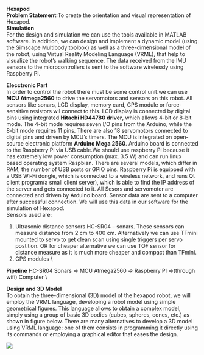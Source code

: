 __Hexapod__ \
__Problem Statement__:To create the orientation and visual representation of Hexapod. \
__Simulation__ \
For the design and simulation we can use the tools available in MATLAB software. In addition, we can design and implement a dynamic model (using the Simscape Multibody toolbox) as well as a three-dimensional model of the robot, using Virtual Reality Modeling Language (VRML), that help to visualize the robot’s walking sequence. The data received from the IMU sensors to the microcontrollers is sent to the software wirelessly using Raspberry PI.

__Elecctronic Part__ \
In order to control the robot there must be some control unit.we can use __MCU Atmega2560__ to drive the servomotors and sensors on this robot. All sensors like sonars, LCD display, memory card, GPS module or force-sensitive resistors wil connect to this. LCD display is connected by digital pins using integrated __Hitachi HD44780 driver__, which allows 4-bit or 8-bit mode. The 4-bit mode requires seven I/O pins from the Arduino, while the 8-bit mode requires 11 pins. There are also 18 servomotors connected to digital pins and driven by MCU’s timers. The MCU is integrated on open-source electronic platform __Arduino Mega 2560__. Arduino board is connected to the Raspberry Pi via USB cable.We should use raspberry Pi because it has extremely low power consumption (max. 3.5 W) and can run linux based operating system Raspbian. There are several models, which differ in RAM, the number of USB ports or GPIO pins. Raspberry Pi is equipped with a USB Wi-Fi dongle, which is connected to a wireless network, and runs Qt client program(a small client server), which is able to find the IP address of the server and gets connected to it. All Sesors and servomoter are connected and driven by Arduino board. Sensor data are sent to a computer after successful connection. We will use this data in our software for the simulation of Hexapod.\
Sensors used are:
1) Ultrasonic distance sensors HC-SR04 – sonars. These sensors can measure distance from 2 cm to 400 cm. Alternatively we can use TFmini mounted to servo to get clean scan using single triggers per servo postition. OR for cheaper alternative we can use TOF sensor for distance measure as it is much more cheaper and compact than TFmini.
2) GPS modules \

__Pipeline__
HC-SR04 Sonars => MCU Atmega2560 => Raspberry PI =>(through wifi) Computer \

__Design and 3D Model__ \
To obtain the three-dimensional (3D) model of the hexapod robot, we will employ the VRML language, developing a robot model using simple geometrical figures. This language allows to obtain a complex model, simply using a group of basic 3D bodies (cubes, spheres, cones, etc.) as shown in figure below. There are many alternatives to develop a 3D model using VRML language: one of them consists in programming it directly using its commands or employing a graphical editor that eases the design. 

![](https://www.intechopen.com/media/chapter/50860/media/fig5.png)
